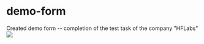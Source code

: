 # demo-form
Created demo form -- сompletion of the test task of the company "HFLabs"
![](img/sourchCompany.png)